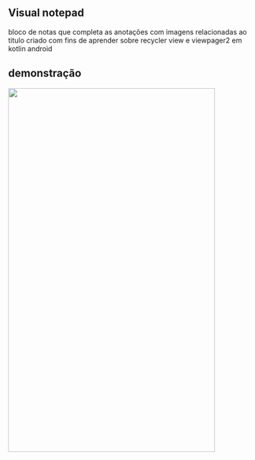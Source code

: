 ## Visual notepad
 bloco de notas que completa as anotações com imagens relacionadas ao titulo criado com fins de aprender sobre recycler view e viewpager2 em kotlin android
## demonstração
<img src="https://s10.gifyu.com/images/recording_20211114-194636.gif" width="420" height="740" />
